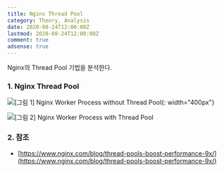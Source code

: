 ```yaml
---
title: Nginx Thread Pool
category: Theory, Analysis
date: 2020-08-24T12:00:00Z
lastmod: 2020-08-24T12:00:00Z
comment: true
adsense: true
---
```


Nginx의 Thread Pool 기법을 분석한다.

### 1. Nginx Thread Pool

![[그림 1] Nginx Worker Process without Thread Pool]({{site.baseurl}}/images/theory_analysis/Nginx_Thread_Pool/Nginx_Worker_Process_Without_Thread_Pool.PNG){: width="400px"}

![[그림 2] Nginx Worker Process with Thread Pool]({{site.baseurl}}/images/theory_analysis/Nginx_Thread_Pool/Nginx_Worker_Process_With_Thread_Pool.PNG)

### 2. 참조

* [https://www.nginx.com/blog/thread-pools-boost-performance-9x/](https://www.nginx.com/blog/thread-pools-boost-performance-9x/)
